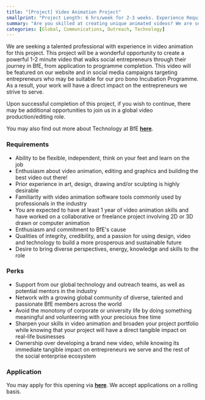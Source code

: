 ```yaml
---
title: "[Project] Video Animation Project"
smallprint: "Project Length: 6 hrs/week for 2-3 weeks. Experience Required: Medium."
summary: "Are you skilled at creating unique animated videos? We are seeking someone with a superb command of video animation tools to craft a powerful video for our growing social impact audience. Potential to convert to a long-term volunteering position with flexible commitment in our global leadership team." # this will be visible on platforms like LinkedIn when sharing
categories: [Global, Communications, Outreach, Technology]
---
```


We are seeking a talented professional with experience in video animation for this project. This project will be a wonderful opportunity to create a powerful 1-2 minute video that walks social entrepreneurs through their journey in BfE, from application to programme completion. This video will be featured on our website and in social media campaigns targeting entrepreneurs who may be suitable for our pro bono Incubation Programme. As a result, your work will have a direct impact on the entrepreneurs we strive to serve.

Upon successful completion of this project, if you wish to continue, there may be additional opportunities to join us in a global video production/editing role.

You may also find out more about Technology at BfE [**here**](https://tech.bridgesforenterprise.com/).

### Requirements
- Ability to be flexible, independent, think on your feet and learn on the job
- Enthusiasm about video animation, editing and graphics and building the best video out there!
- Prior experience in art, design, drawing and/or sculpting is highly desirable
- Familiarity with video animation software tools commonly used by professionals in the industry
- You are expected to have at least 1 year of video animation skills and have worked on a collaborative or freelance project involving 2D or 3D drawn or computer animation
- Enthusiasm and commitment to BfE's cause
- Qualities of integrity, credibility, and a passion for using design, video and technology to build a more prosperous and sustainable future
- Desire to bring diverse perspectives, energy, knowledge and skills to the role

### Perks
- Support from our global technology and outreach teams, as well as potential mentors in the industry
- Network with a growing global community of diverse, talented and passionate BfE members across the world
- Avoid the monotony of corporate or university life by doing something meaningful and volunteering with your precioius free time
- Sharpen your skills in video animation and broaden your project portfolio while knowing that your project will have a direct tangible impact on real-life businesses
- Ownership over developing a brand new video, while knowing its immediate tangible impact on entrepreneurs we serve and the rest of the social enterprise ecosystem

### Application
You may apply for this opening via [**here**](https://forms.gle/8HCuKTPxX3cyhh1Z6). We accept applications on a rolling basis.

